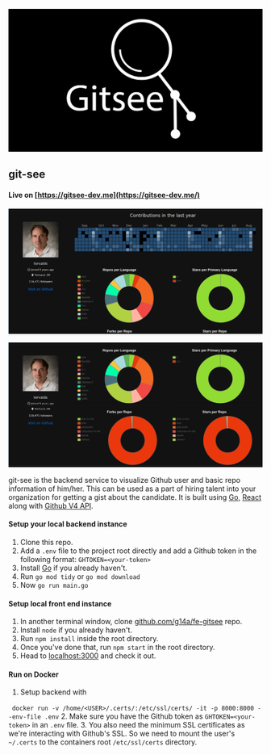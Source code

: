 ![](./static/gitsee.png)

## git-see

#### Live on [https://gitsee-dev.me](https://gitsee-dev.me/)

![](./static/torvalds1.png)

![](./static/torvalds2.png)


git-see is the backend service to visualize Github user and basic
repo information of him/her. This can be used as a part of hiring 
talent into your organization for getting a gist about the candidate.
It is built using [Go](golang.org), [React](https://reactjs.org/) along with [Github V4 API](https://developer.github.com/v4/).

#### Setup your local backend instance
1. Clone this repo.
2. Add a ```.env``` file to the project root directly and add a Github token in the
following  format:
    ```GHTOKEN=<your-token>```
3. Install [Go](golang.org) if you already haven't.
3. Run ```go mod tidy``` or ```go mod download```
4. Now ```go run main.go```

#### Setup local front end instance
1. In another terminal window, clone [github.com/g14a/fe-gitsee](github.com/g14a/fe-gitsee) repo.
2. Install ```node``` if you already haven't.
3. Run ```npm install``` inside the root directory.
4. Once you've done that, run ```npm start``` in the root directory.
5. Head to [localhost:3000](localhost:3000) and check it out.

#### Run on Docker
1. Setup backend with
 
``` docker run -v /home/<USER>/.certs/:/etc/ssl/certs/ -it -p 8000:8000 --env-file .env```
2. Make sure you have the Github token as  ```GHTOKEN=<your-token>``` in an ```.env``` file.
3. You also need the minimum SSL certificates as we're interacting with Github's SSL. So we need to mount
the user's ```~/.certs``` to the containers root ```/etc/ssl/certs``` directory.
